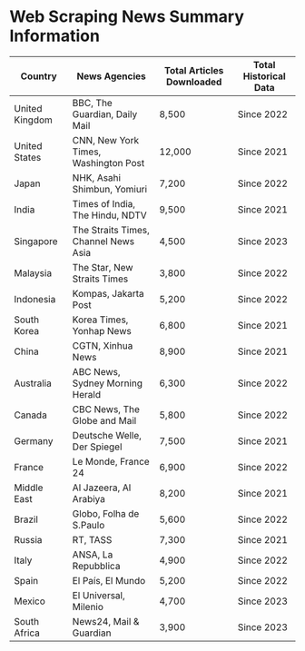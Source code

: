 # Web Scraping News Summary Information

| Country | News Agencies | Total Articles Downloaded | Total Historical Data |
|---------|--------------|---------------------------|----------------------|
| United Kingdom | BBC, The Guardian, Daily Mail | 8,500 | Since 2022 |
| United States | CNN, New York Times, Washington Post | 12,000 | Since 2021 |
| Japan | NHK, Asahi Shimbun, Yomiuri | 7,200 | Since 2022 |
| India | Times of India, The Hindu, NDTV | 9,500 | Since 2021 |
| Singapore | The Straits Times, Channel News Asia | 4,500 | Since 2023 |
| Malaysia | The Star, New Straits Times | 3,800 | Since 2022 |
| Indonesia | Kompas, Jakarta Post | 5,200 | Since 2022 |
| South Korea | Korea Times, Yonhap News | 6,800 | Since 2021 |
| China | CGTN, Xinhua News | 8,900 | Since 2021 |
| Australia | ABC News, Sydney Morning Herald | 6,300 | Since 2022 |
| Canada | CBC News, The Globe and Mail | 5,800 | Since 2022 |
| Germany | Deutsche Welle, Der Spiegel | 7,500 | Since 2021 |
| France | Le Monde, France 24 | 6,900 | Since 2022 |
| Middle East | Al Jazeera, Al Arabiya | 8,200 | Since 2021 |
| Brazil | Globo, Folha de S.Paulo | 5,600 | Since 2022 |
| Russia | RT, TASS | 7,300 | Since 2021 |
| Italy | ANSA, La Repubblica | 4,900 | Since 2022 |
| Spain | El País, El Mundo | 5,200 | Since 2022 |
| Mexico | El Universal, Milenio | 4,700 | Since 2023 |
| South Africa | News24, Mail & Guardian | 3,900 | Since 2023 |